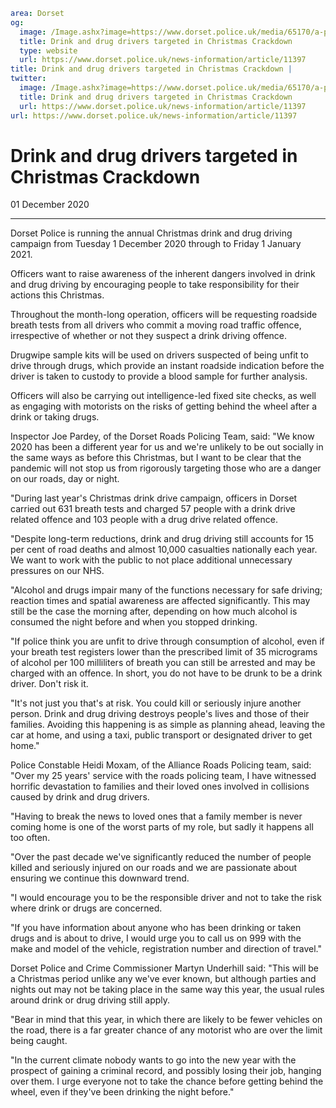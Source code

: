 ```yaml
area: Dorset
og:
  image: /Image.ashx?image=https://www.dorset.police.uk/media/65170/a-pc-simon-hatch-and-pc-heidi-moxam.jpg&amp;amp;width=150
  title: Drink and drug drivers targeted in Christmas Crackdown
  type: website
  url: https://www.dorset.police.uk/news-information/article/11397
title: Drink and drug drivers targeted in Christmas Crackdown |
twitter:
  image: /Image.ashx?image=https://www.dorset.police.uk/media/65170/a-pc-simon-hatch-and-pc-heidi-moxam.jpg&amp;amp;width=150
  title: Drink and drug drivers targeted in Christmas Crackdown
  url: https://www.dorset.police.uk/news-information/article/11397
url: https://www.dorset.police.uk/news-information/article/11397
```

# Drink and drug drivers targeted in Christmas Crackdown

01 December 2020

* * *

Dorset Police is running the annual Christmas drink and drug driving campaign from Tuesday 1 December 2020 through to Friday 1 January 2021.

Officers want to raise awareness of the inherent dangers involved in drink and drug driving by encouraging people to take responsibility for their actions this Christmas.

Throughout the month-long operation, officers will be requesting roadside breath tests from all drivers who commit a moving road traffic offence, irrespective of whether or not they suspect a drink driving offence.

Drugwipe sample kits will be used on drivers suspected of being unfit to drive through drugs, which provide an instant roadside indication before the driver is taken to custody to provide a blood sample for further analysis.

Officers will also be carrying out intelligence-led fixed site checks, as well as engaging with motorists on the risks of getting behind the wheel after a drink or taking drugs.

Inspector Joe Pardey, of the Dorset Roads Policing Team, said: "We know 2020 has been a different year for us and we're unlikely to be out socially in the same ways as before this Christmas, but I want to be clear that the pandemic will not stop us from rigorously targeting those who are a danger on our roads, day or night.

"During last year's Christmas drink drive campaign, officers in Dorset carried out 631 breath tests and charged 57 people with a drink drive related offence and 103 people with a drug drive related offence.

"Despite long-term reductions, drink and drug driving still accounts for 15 per cent of road deaths and almost 10,000 casualties nationally each year. We want to work with the public to not place additional unnecessary pressures on our NHS.

"Alcohol and drugs impair many of the functions necessary for safe driving; reaction times and spatial awareness are affected significantly. This may still be the case the morning after, depending on how much alcohol is consumed the night before and when you stopped drinking.

"If police think you are unfit to drive through consumption of alcohol, even if your breath test registers lower than the prescribed limit of 35 micrograms of alcohol per 100 milliliters of breath you can still be arrested and may be charged with an offence. In short, you do not have to be drunk to be a drink driver. Don't risk it.

"It's not just you that's at risk. You could kill or seriously injure another person. Drink and drug driving destroys people's lives and those of their families. Avoiding this happening is as simple as planning ahead, leaving the car at home, and using a taxi, public transport or designated driver to get home."

Police Constable Heidi Moxam, of the Alliance Roads Policing team, said: "Over my 25 years' service with the roads policing team, I have witnessed horrific devastation to families and their loved ones involved in collisions caused by drink and drug drivers.

"Having to break the news to loved ones that a family member is never coming home is one of the worst parts of my role, but sadly it happens all too often.

"Over the past decade we've significantly reduced the number of people killed and seriously injured on our roads and we are passionate about ensuring we continue this downward trend.

"I would encourage you to be the responsible driver and not to take the risk where drink or drugs are concerned.

"If you have information about anyone who has been drinking or taken drugs and is about to drive, I would urge you to call us on 999 with the make and model of the vehicle, registration number and direction of travel."

Dorset Police and Crime Commissioner Martyn Underhill said: "This will be a Christmas period unlike any we've ever known, but although parties and nights out may not be taking place in the same way this year, the usual rules around drink or drug driving still apply.

"Bear in mind that this year, in which there are likely to be fewer vehicles on the road, there is a far greater chance of any motorist who are over the limit being caught.

"In the current climate nobody wants to go into the new year with the prospect of gaining a criminal record, and possibly losing their job, hanging over them. I urge everyone not to take the chance before getting behind the wheel, even if they've been drinking the night before."
